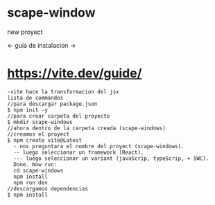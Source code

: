 # scape-window
new proyect
<!-- usar el comando npm run deploy en la carpeta del proyecto 
para subir los cambios a git pages. y hacer lo suyo con los commint-->
<- guia de instalacion ->
  # https://vite.dev/guide/
    -vite hace la transformacion del jsx
    lista de commandos
    //para descargar package.json
    $ npm init -y
    //para crear carpeta del proyecto
    $ mkdir scape-windows
    //ahora dentro de la carpeta creada (scape-windows)
    //creamos el proyect
    $ npm create vite@Latest 
      - nos preguntara el nombre del proyect (scape-windows).
      -- luego seleccionar un framework (React).
      --- luego seleccionar un variant (javaScrip, typeScrip, + SWC).
      Done. Now run: 
      cd scape-windows
      npm install
      npm run dev
    //descargamos dependencias
    $ npm install

